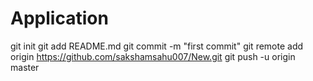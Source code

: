 # Application

git init
git add README.md
git commit -m "first commit"
git remote add origin https://github.com/sakshamsahu007/New.git
git push -u origin master
